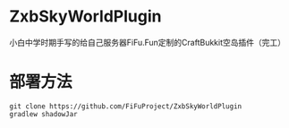 # ZxbSkyWorldPlugin
小白中学时期手写的给自己服务器FiFu.Fun定制的CraftBukkit空岛插件（完工）

# 部署方法
```shell
git clone https://github.com/FiFuProject/ZxbSkyWorldPlugin
gradlew shadowJar
``` 
